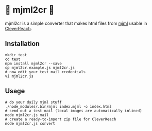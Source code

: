 # 🌈 mjml2cr 🌈

mjml2cr is a simple converter that makes html files from [mjml](https://mjml.io) usable in [CleverReach](https://www.cleverreach.com/en/).

## Installation

```
mkdir test
cd test
npm install mjml2cr --save
cp mjml2cr.example.js mjml2cr.js
# now edit your test mail credentials
vi mjml2cr.js
```

## Usage

```
# do your daily mjml stuff
./node_modules/.bin/mjml index.mjml -o index.html
# send out a test mail (local images are automatically inlined)
node mjml2cr.js mail
# create a ready-to-import zip file for CleverReach
node mjml2cr.js convert
```